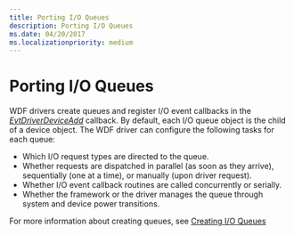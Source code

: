```yaml
---
title: Porting I/O Queues
description: Porting I/O Queues
ms.date: 04/20/2017
ms.localizationpriority: medium
---
```


# Porting I/O Queues


WDF drivers create queues and register I/O event callbacks in the [*EvtDriverDeviceAdd*](/windows-hardware/drivers/ddi/wdfdriver/nc-wdfdriver-evt_wdf_driver_device_add) callback. By default, each I/O queue object is the child of a device object. The WDF driver can configure the following tasks for each queue:

-   Which I/O request types are directed to the queue.
-   Whether requests are dispatched in parallel (as soon as they arrive), sequentially (one at a time), or manually (upon driver request).
-   Whether I/O event callback routines are called concurrently or serially.
-   Whether the framework or the driver manages the queue through system and device power transitions.

For more information about creating queues, see [Creating I/O Queues](creating-i-o-queues.md)

 

